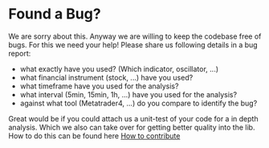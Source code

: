# Found a Bug?
We are sorry about this. Anyway we are willing to keep the codebase free of bugs. For this we need your help!
Please share us following details in a bug report:

* what exactly have you used? (Which indicator, oscillator, ...)
* what financial instrument (stock, ...) have you used?
* what timeframe have you used for the analysis?
* what interval (5min, 15min, 1h, ...) have you used for the analysis?
* against what tool (Metatrader4, ...) do you compare to identify the bug?

Great would be if you could attach us a unit-test of your code for a in depth analysis. Which we also can take over for getting better quality into the lib. How to do this can be found here [How to contribute](How-to-contribute.md)